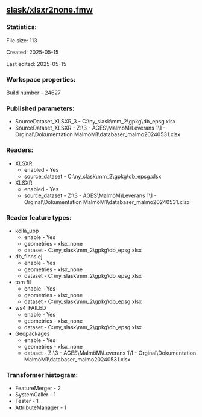 ﻿## [slask/xlsxr2none.fmw](https://github.com/kicki58/kix_working_dir/blob/master/slask/xlsxr2none.fmw)

### Statistics:
File size: 113

Created: 2025-05-15

Last edited: 2025-05-15


### Workspace properties:
Build number    - 24627

### Published parameters:
*  SourceDataset_XLSXR_3    -   C:\ny_slask\mm_2\gpkg\db_epsg.xlsx
*  SourceDataset_XLSXR    -   Z:\3 - AGES\MalmöM\Leverans 1\1  - Orginal\Dokumentation MalmöM1\databaser_malmo20240531.xlsx

### Readers:
*  XLSXR
    * enabled    -  Yes
    * source_dataset    -   C:\ny_slask\mm_2\gpkg\db_epsg.xlsx
*  XLSXR
    * enabled    -  Yes
    * source_dataset    -   Z:\3 - AGES\MalmöM\Leverans 1\1  - Orginal\Dokumentation MalmöM1\databaser_malmo20240531.xlsx

### Reader feature types:
*  kolla_upp
    * enable - Yes
    * geometries - xlsx_none
    * dataset - C:\ny_slask\mm_2\gpkg\db_epsg.xlsx
*  db_finns ej
    * enable - Yes
    * geometries - xlsx_none
    * dataset - C:\ny_slask\mm_2\gpkg\db_epsg.xlsx
*  tom fil
    * enable - Yes
    * geometries - xlsx_none
    * dataset - C:\ny_slask\mm_2\gpkg\db_epsg.xlsx
*  ws4_FAILED
    * enable - Yes
    * geometries - xlsx_none
    * dataset - C:\ny_slask\mm_2\gpkg\db_epsg.xlsx
*  Geopackages
    * enable - Yes
    * geometries - xlsx_none
    * dataset - Z:\3 - AGES\MalmöM\Leverans 1\1  - Orginal\Dokumentation MalmöM1\databaser_malmo20240531.xlsx




### Transformer histogram:
*  FeatureMerger    -   2
*  SystemCaller    -   1
*  Tester    -   1
*  AttributeManager    -   1

